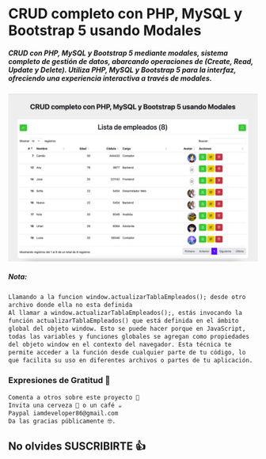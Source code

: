 # CRUD completo con PHP, MySQL y Bootstrap 5 usando Modales

##### CRUD con PHP, MySQL y Bootstrap 5 mediante modales, sistema completo de gestión de datos, abarcando operaciones de (Create, Read, Update y Delete). Utiliza PHP, MySQL y Bootstrap 5 para la interfaz, ofreciendo una experiencia interactiva a través de modales.

![](https://raw.githubusercontent.com/urian121/imagenes-proyectos-github/master/crud-php-mysql-modales.png)

##### Nota:

    Llamando a la funcion window.actualizarTablaEmpleados(); desde otro archivo donde ella no esta definida
    Al llamar a window.actualizarTablaEmpleados();, estás invocando la función actualizarTablaEmpleados() que está definida en el ámbito global del objeto window. Esto se puede hacer porque en JavaScript, todas las variables y funciones globales se agregan como propiedades del objeto window en el contexto del navegador. Esta técnica te permite acceder a la función desde cualquier parte de tu código, lo que facilita su uso en diferentes archivos o partes de tu aplicación.

### Expresiones de Gratitud 🎁

    Comenta a otros sobre este proyecto 📢
    Invita una cerveza 🍺 o un café ☕
    Paypal iamdeveloper86@gmail.com
    Da las gracias públicamente 🤓.

## No olvides SUSCRIBIRTE 👍
